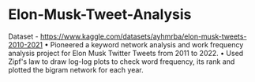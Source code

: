 # Elon-Musk-Tweet-Analysis
Dataset - https://www.kaggle.com/datasets/ayhmrba/elon-musk-tweets-2010-2021
•	Pioneered a keyword network analysis and work frequency analysis project for Elon Musk Twitter Tweets from 2011 to 2022.
•	Used Zipf's law to draw log-log plots to check word frequency, its rank and plotted the bigram network for each year.
